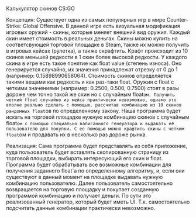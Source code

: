 Калькулятор скинов CS:GO

Концепция:
Существует одна из самых популярных игр в мире Counter-Strike: Global Offensive. В данной игре есть визуальная модификация игровых оружий - скины, которые меняет внешний вид оружия. Каждый скин имеет стоимость в реальных деньгах. Скины можно купить на соответсвующей торговой площадке в Steam, также их можно получить в игровых кейсах (рулетка), а также скрафтить. Крафт происходит из 10 скинов меньшей редкости в 1 скин более высокой редкости. 
У каждого скина в игре есть такое понятие как float value (степень износа). Оно генерируется случайно, их значения принадлежат отрезку от 0 до 1 (например: 0.15898990658064). Стоимость скинов определяется такими вещами как редкость и как раз-таки float. Оружия с float с четкими значениями (например: 0.2500, 0.500, 0.7500) стоят в разы дороже чем точно такой же скин но с случайным float`ом. Получить четкий float случайно из кейса практически невозможно, однако это вполне реально сделать с помощью, рассчитав комбинацию из 10 скинов рандомных float`ов по определенному закону.
Наша программа будет искать на торговой площадке нужную комбинацию скинов с случайным float`ом с помощью специально написанного генератора и выдавать её пользователю для покупки. С ее помощью можно крафтить скины с четким float`ом и продавать их в несколько раз дороже рынка.

Реализация:
Сама программа будет представлять из себя приложение, куда пользователь будет вставлять скопированную страницу из торговой площадки, выбирать интересующий его скин и float. Программа будет обрабатывать все возможные комбинации для получения заданного float`а по определенному алгоритму, и, если они существуют в данный момент на площадке выдавать нужную комбинацию пользователю. Далее пользователь самостоятельно возвращается на торговую площадку и покупает созданную программой комбинацию и получает деньги.
По сути это реализованный генератор, который будет иметь UI. Т.к. самостоятельно подсчитать данные комбинации практически невозможно.
